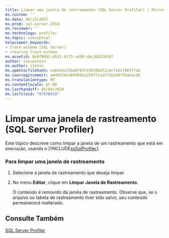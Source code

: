 ```yaml
---
title: Limpar uma janela de rastreamento (SQL Server Profiler) | Microsoft Docs
ms.custom: ''
ms.date: 06/13/2017
ms.prod: sql-server-2014
ms.reviewer: ''
ms.technology: profiler
ms.topic: conceptual
helpviewer_keywords:
- trace window [SQL Server]
- clearing trace window
ms.assetid: 8a9f0892-d812-4173-a498-abc36b230147
author: stevestein
ms.author: sstein
ms.openlocfilehash: ea83e4c25babf437158706df2c4cfeb1780777a6
ms.sourcegitcommit: ad4d92dce894592a259721a1571b1d8736abacdb
ms.translationtype: MT
ms.contentlocale: pt-BR
ms.lasthandoff: 08/04/2020
ms.locfileid: "87678419"
---
```

# <a name="clear-a-trace-window-sql-server-profiler"></a>Limpar uma janela de rastreamento (SQL Server Profiler)
  Este tópico descreve como limpar a janela de um rastreamento que está em execução, usando o [!INCLUDE[ssSqlProfiler](../../includes/sssqlprofiler-md.md)].  
  
### <a name="to-clear-a-trace-window"></a>Para limpar uma janela de rastreamento  
  
1.  Selecione a janela de rastreamento que deseja limpar.  
  
2.  No menu **Editar**, clique em **Limpar Janela de Rastreamento**.  
  
     O conteúdo é removido da janela de rastreamento. Observe que, se o arquivo ou tabela de rastreamento tiver sido salvo, seu conteúdo permanecerá inalterado.  
  
## <a name="see-also"></a>Consulte Também  
 [SQL Server Profiler](sql-server-profiler.md)  
  
  
